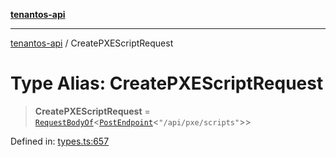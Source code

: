 [**tenantos-api**](../README.md)

***

[tenantos-api](../globals.md) / CreatePXEScriptRequest

# Type Alias: CreatePXEScriptRequest

> **CreatePXEScriptRequest** = [`RequestBodyOf`](RequestBodyOf.md)\<[`PostEndpoint`](PostEndpoint.md)\<`"/api/pxe/scripts"`\>\>

Defined in: [types.ts:657](https://github.com/shadmanZero/tenantos-api/blob/fe61944d7cb3ee6cc3061a8309e45287291cb501/src/types.ts#L657)
